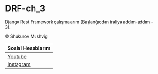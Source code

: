 # DRF-ch_3
Django Rest Framework çalışmalarım (Başlanğıcdan irəliyə addım-addım - 3).

&copy;  Shukurov Mushvig


| Sosial Hesablarım |
|-------------------|
|[Youtube](https://www.youtube.com/@mushvigsh)|
|[Instagram](https://www.instagram.com/mushvigsh)|
